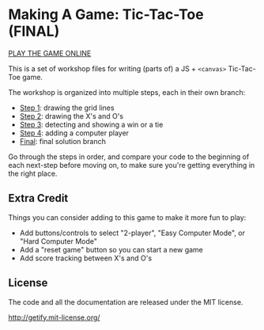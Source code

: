 # Making A Game: Tic-Tac-Toe (FINAL)

[PLAY THE GAME ONLINE](https://rawgit.com/getify/tic-tac-toe-workshop/final/index.html)

This is a set of workshop files for writing (parts of) a JS + `<canvas>` Tic-Tac-Toe game.

The workshop is organized into multiple steps, each in their own branch:

* [Step 1](../step-1/README.md): drawing the grid lines
* [Step 2](../step-2/README.md): drawing the X's and O's
* [Step 3](../step-3/README.md): detecting and showing a win or a tie
* [Step 4](../step-4/README.md): adding a computer player
* [Final](../final/README.md): final solution branch

Go through the steps in order, and compare your code to the beginning of each next-step before moving on, to make sure you're getting everything in the right place.

## Extra Credit

Things you can consider adding to this game to make it more fun to play:

* Add buttons/controls to select "2-player", "Easy Computer Mode", or "Hard Computer Mode"
* Add a "reset game" button so you can start a new game
* Add score tracking between X's and O's

## License

The code and all the documentation are released under the MIT license.

http://getify.mit-license.org/
